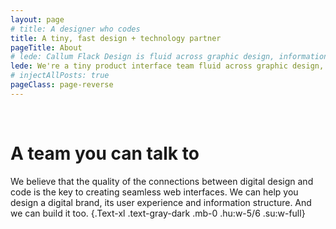 ```yaml
---
layout: page
# title: A designer who codes
title: A tiny, fast design + technology partner
pageTitle: About
# lede: Callum Flack Design is fluid across graphic design, information design and frontend development. Because the quality of the connections crystalises the quality of the whole.
lede: We're a tiny product interface team fluid across graphic design, user interface design, frontend development and backend management. Everything you need to create beautifully designed hypertext products, but without the overhead.
# injectAllPosts: true
pageClass: page-reverse
---
```


<PageAboutServices></PageAboutServices>

<div class="Block-t">&nbsp;</div>

# A team you can talk to

We believe that the quality of the connections between digital design and code is the key to creating seamless web interfaces. We can help you design a digital brand, its user experience and information structure. And we can build it too. {.Text-xl .text-gray-dark .mb-0 .hu:w-5/6 .su:w-full}

<!-- The difference isn't obvious until it is. -->

<PageAboutTeam></PageAboutTeam>

<!-- # Win-win collaborations -->

<!-- No tools, skills or experience matter without good project definition and mutual understanding. A collaborative relationship based on dialogue and optimism is the cheapest and most effective method of obtaining this. This also helps define bigger possibilities and better constraints to work with, and anticipates problems ahead of time during the project. -->

<!-- # Location -->

<!-- Based in [tropical Cairns, Australia](https://www.instagram.com/p/BXbsNdrAt-v), Callum works with local, interstate and international clients. He plugs into product teams, agencies or work one-to-one with business owners. He enjoys travelling to meet in person and is always available for a video call. -->

<script>
import PageAboutServices from "../src/components/PageAboutServices";
import PageAboutTeam from "../src/components/PageAboutTeam";
export default {
  components: {
    PageAboutServices,
    PageAboutTeam,
  }
}
</script>
